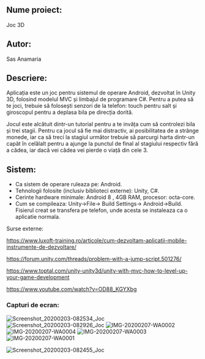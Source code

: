 
## Nume proiect: 
Joc 3D

## Autor:	
Sas Anamaria

## Descriere: 
Aplicația este un joc pentru sistemul de operare Android, dezvoltat în Unity 3D, folosind modelul MVC și limbajul de programare C#. Pentru a putea să te joci, trebuie să folosești senzori de la telefon: touch pentru salt și giroscopul pentru a deplasa bila pe direcția dorită.

Jocul este alcătuit dintr-un tutorial pentru a te invăța cum să controlezi bila și trei stagii. Pentru ca jocul să fie mai distractiv, ai posibilitatea de a strânge monede, iar ca să treci la stagiul următor trebuie să parcurgi harta dintr-un capăt în celălalt pentru a ajunge la punctul de final al stagiului respectiv fără a cădea, iar dacă vei cădea vei pierde o viață din cele 3. 


## Sistem:
* Ca sistem de operare ruleaza pe: Android.
* Tehnologii folosite (inclusiv biblioteci externe): Unity, C#. 
* Cerinte hardware minimale: Android 8 , 4GB RAM, procesor: octa-core.
* Cum se compileaza: Unity->File-> Build Settings-> Android->Build. 
Fisierul creat se transfera pe telefon, unde acesta se instaleaza ca o aplicatie normala.

Surse externe: 

 https://www.luxoft-training.ro/articole/cum-dezvoltam-aplicatii-mobile-instrumente-de-dezvoltare/ 
 
 https://forum.unity.com/threads/problem-with-a-jump-script.501276/ 
 
 https://www.toptal.com/unity-unity3d/unity-with-mvc-how-to-level-up-your-game-development 
 
 https://www.youtube.com/watch?v=OD88_KGYXbg 

### Capturi de ecran:

![Screenshot_20200203-082534_Joc](https://user-images.githubusercontent.com/56155473/73647265-cd76da80-4683-11ea-913a-f0d11e085677.jpg)
![Screenshot_20200203-082926_Joc](https://user-images.githubusercontent.com/56155473/73647267-cd76da80-4683-11ea-96fd-39f04b692823.jpg)
![IMG-20200207-WA0002](https://user-images.githubusercontent.com/56155473/74006835-90f9f600-4985-11ea-8cc4-0ebe8ca7eb71.jpg)
![IMG-20200207-WA0004](https://user-images.githubusercontent.com/56155473/74006840-935c5000-4985-11ea-8396-08ac5590b963.jpg)
![IMG-20200207-WA0003](https://user-images.githubusercontent.com/56155473/74006842-93f4e680-4985-11ea-9521-6d3e13b15766.jpg)
![IMG-20200207-WA0001](https://user-images.githubusercontent.com/56155473/74006844-948d7d00-4985-11ea-9e06-0ebbbbb3d375.jpg)

![Screenshot_20200203-082455_Joc](https://user-images.githubusercontent.com/56155473/73647268-cd76da80-4683-11ea-8c78-62b3b0f14848.jpg)
